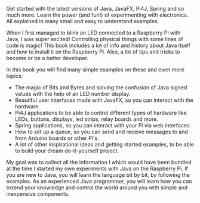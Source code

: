 Get started with the latest versions of Java, JavaFX, Pi4J, Spring and so much more. Learn the power (and fun!) of experimenting 
with electronics. All explained in many small and easy to understand examples.

When I first managed to blink an LED connected to a Raspberry Pi with Java, I was super excited! Controlling physical things with 
some lines of code is magic! This book includes a lot of info and history about Java itself and how to install it on the Raspberry Pi. 
Also, a lot of tips and tricks to become or be a better developer. 

In this book you will find many simple examples on these and even more topics:

* The magic of Bits and Bytes and solving the confusion of Java signed values with the help of an LED number display.
* Beautiful user interfaces made with JavaFX, so you can interact with the hardware.
* Pi4J applications to be able to control different types of hardware like LEDs, buttons, displays, led strips, relay boards and more.
* Spring applications, so you can interact with your Pi via web interfaces.
* How to set up a queue, so you can send and receive messages to and from Arduino boards or other Pi's.
* A lot of other inspirational ideas and getting started examples, to be able to build your dream do-it-yourself project.
  
My goal was to collect all the information I which would have been bundled at the time I started my own experiments with Java on the Raspberry Pi.
If you are new to Java, you will learn the language bit by bit, by following the examples. As an experienced Java programmer, you will learn how 
you can extend your knowledge and control the world around you with simple and inexpensive components.
